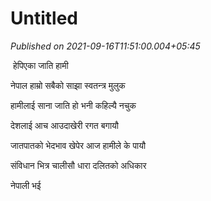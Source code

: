 # Untitled

*Published on 2021-09-16T11:51:00.004+05:45*

<p> हेपिएका जाति हामी</p><p>नेपाल हाम्रो सबैको साझा स्वतन्त्र मुलुक </p><p>हामीलाई साना जाति हो भनी कहिल्यै नचुक</p><p>देशलाई आच आउदाखेरी रगत बगायौ</p><p>जातपातको भेदभाव खेपेर आज हामीले के पायौ</p><p>संविधान भित्र चालीसौ धारा दलितको अधिकार</p><p>नेपाली भई </p>